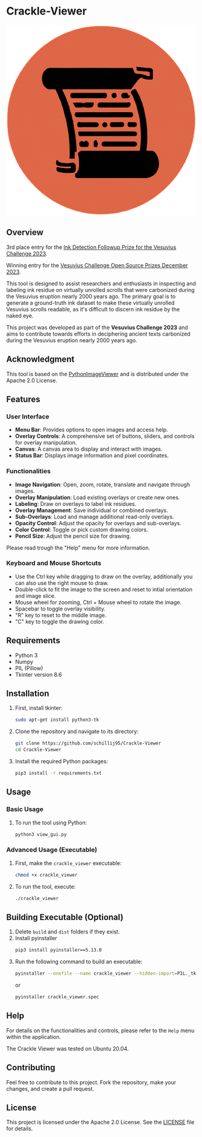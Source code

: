 
# Crackle-Viewer

![Crackle-Viewer Logo](crackle_viewer.png)

## Overview
3rd place entry for the [Ink Detection Followup Prize for the Vesuvius Challenge 2023](https://scrollprize.substack.com/p/ink-detection-followup-prize-winners).

Winning entry for the [Vesuvius Challenge Open Source Prizes December 2023](https://scrollprize.substack.com/p/open-source-prizes-awarded).


This tool is designed to assist researchers and enthusiasts in inspecting and labeling ink residue on virtually unrolled scrolls that were carbonized during the Vesuvius eruption nearly 2000 years ago. The primary goal is to generate a ground-truth ink dataset to make these virtually unrolled Vesuvius scrolls readable, as it's difficult to discern ink residue by the naked eye.

This project was developed as part of the **Vesuvius Challenge 2023** and aims to contribute towards efforts in deciphering ancient texts carbonized during the Vesuvius eruption nearly 2000 years ago.

## Acknowledgment

This tool is based on the [PythonImageViewer](https://github.com/ImagingSolution/PythonImageViewer) and is distributed under the Apache 2.0 License.

## Features

### User Interface

- **Menu Bar**: Provides options to open images and access help.
- **Overlay Controls**: A comprehensive set of buttons, sliders, and controls for overlay manipulation.
- **Canvas**: A canvas area to display and interact with images.
- **Status Bar**: Displays image information and pixel coordinates.

### Functionalities

- **Image Navigation**: Open, zoom, rotate, translate and navigate through images.
- **Overlay Manipulation**: Load existing overlays or create new ones.
- **Labeling**: Draw on overlays to label ink residues.
- **Overlay Management**: Save individual or combined overlays.
- **Sub-Overlays**: Load and manage additional read-only overlays.
- **Opacity Control**: Adjust the opacity for overlays and sub-overlays.
- **Color Control**: Toggle or pick custom drawing colors.
- **Pencil Size**: Adjust the pencil size for drawing.

Please read trough the "Help" menu for more information.

### Keyboard and Mouse Shortcuts

- Use the Ctrl key while dragging to draw on the overlay, additionally you can also use the right mouse to draw.
- Double-click to fit the image to the screen and reset to intial orientation and image slice.
- Mouse wheel for zooming, Ctrl + Mouse wheel to rotate the image.
- Spacebar to toggle overlay visibility.
- "R" key to reset to the middle image.
- "C" key to toggle the drawing color.

## Requirements

- Python 3
- Numpy
- PIL (Pillow)
- Tkinter version 8.6

## Installation

1. First, install tkinter:
    ```bash
    sudo apt-get install python3-tk
    ```

2. Clone the repository and navigate to its directory:
    ```bash
    git clone https://github.com/schillij95/Crackle-Viewer
    cd Crackle-Viewer
    ```

3. Install the required Python packages:
    ```bash
    pip3 install -r requirements.txt
    ```

## Usage

### Basic Usage

1. To run the tool using Python:
    ```bash
    python3 view_gui.py
    ```

### Advanced Usage (Executable)

1. First, make the `crackle_viewer` executable:
    ```bash
    chmod +x crackle_viewer
    ```
    
2. To run the tool, execute:
    ```bash
    ./crackle_viewer
    ```

## Building Executable (Optional)

1. Delete `build` and `dist` folders if they exist.
2. Install pyinstaller
    ```bash
    pip3 install pyinstaller==5.13.0
    ```
3. Run the following command to build an executable:
    ```bash
    pyinstaller --onefile --name crackle_viewer --hidden-import=PIL._tkinter_finder --add-data "crackle_viewer.png:." view_gui.py
    ```
    or
    ```bash
    pyinstaller crackle_viewer.spec
    ```

## Help

For details on the functionalities and controls, please refer to the `Help` menu within the application.

The Crackle Viewer was tested on Ubuntu 20.04.

## Contributing

Feel free to contribute to this project. Fork the repository, make your changes, and create a pull request.

## License

This project is licensed under the Apache 2.0 License. See the [LICENSE](LICENSE) file for details.

